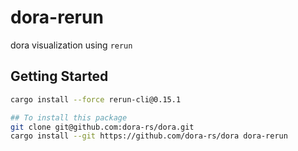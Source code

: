 # dora-rerun

dora visualization using `rerun`

## Getting Started

```bash
cargo install --force rerun-cli@0.15.1

## To install this package
git clone git@github.com:dora-rs/dora.git
cargo install --git https://github.com/dora-rs/dora dora-rerun
```
